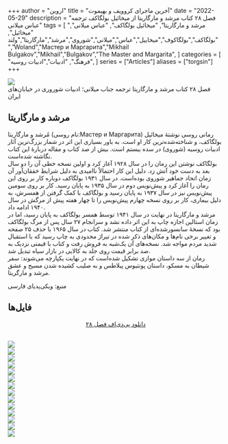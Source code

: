+++
author = "اروین"
title = "آخرین ماجرای کروویف و بهیموت"
date = "2022-05-29"
description = "فصل ۲۸ کتاب مرشد و مارگاریتا از میخائیل بولگاکف ترجمه عباس میلانی"
tags = [
    "مرشد و مارگاریتا",
    "میخائیل بولگاکف",
    "عباس میلانی",
    "میخائیل",
    "بولگاکف","بولگاکوف","میخاییل","عباس","میلانی","شوروی","مرشد","مارگاریتا","ولند ","Woland","Мастер и Маргарита","Mikhail Bulgakov","Mikhail","Bulgakov","The Master and Margarita",
]
categories = [
    "فرهنگ",
    "ادبیات","ادبیات روسیه",
]
series = ["Articles"]
aliases = ["torgsin"]
+++


<img src='/fa/post/torgsin/top.jpg'>

<div class="news-lead">
فصل ۲۸ کتاب مرشد و مارگاریتا ترجمه جناب میلانی؛ ادبیات شوروری در خیابان‌های ایران
</div>
<!--more-->

## مرشد و مارگاریتا

مُرشد و مارگاریتا (نام روسی:Мастер и Маргарита) رمانی روسی نوشتهٔ میخائیل بولگاکف، و شناخته‌شده‌ترین کار او است. به باور بسیاری این اثر در شمار بزرگ‌ترین آثار ادبیات روسیه (شوروی) در سده بیستم است. بیش از صد کتاب و مقاله دربارهٔ این کتاب نگاشته شده‌است.
<br/>
بولگاکف نوشتن این رمان را در سال ۱۹۲۸ آغاز کرد و اولین نسخه خطی آن را دو سال بعد به دست خود آتش زد. دلیل این کار احتمالاً ناامیدی به دلیل شرایط خفقان‌آور آن زمان اتحاد جماهیر شوروی بوده‌است. در سال ۱۹۳۱ بولگاکف دوباره کار بر روی این رمان را آغاز کرد و پیش‌نویس دوم در سال ۱۹۳۵ به پایان رسید. کار بر روی سومین پیش‌نویس نیز در سال ۱۹۳۷ به پایان رسید و بولگاکف با کمک گرفتن از همسرش، به دلیل بیماری، کار بر روی نسخه چهارم پیش‌نویس را تا چهار هفته پیش از مرگش در سال ۱۹۴۰ ادامه داد.
<br/>
مرشد و مارگاریتا در نهایت در سال ۱۹۴۱ توسط همسر بولگاکف به پایان رسید، اما در زمان استالین اجازه چاپ به این اثر داده نشد و سرانجام ۲۷ سال پس از مرگ بولگاکف بود که نسخهٔ سانسورشده‌ای از کتاب منتشر شد. کتاب در سال ۱۹۶۵ با حذف ۲۵ صفحه و تغییر برخی نام‌ها و مکان‌های ذکر شده در تیراژ محدودی به چاپ رسید که با استقبال شدید مردم مواجه شد. نسخه‌های آن یک‌شبه به فروش رفت و کتاب با قیمتی نزدیک به صد برابر قیمت روی جلد به کالایی در بازار سیاه تبدیل شد.
<br/>
رمان از سه داستان موازی تشکیل شده‌است که در نهایت یکپارچه می‌شوند: سفر شیطان به مسکو، داستان پونتیوس پیلاطس و به صلیب کشیده شدن مسیح و عشق مرشد و مارگریتا.
<br/> 

منبع: ویکی‌پدیای فارسی

## فایل‌ها

<center><a href='/fa/post/torgsin/torgsin.pdf'>دانلود پی‌دی‌اف فصل ۲۸</a> <br/></center>

<br/>

<img src='/fa/post/torgsin/01.jpg'/> <br/>
<img src='/fa/post/torgsin/02.jpg'/> <br/>
<img src='/fa/post/torgsin/03.jpg'/> <br/>
<img src='/fa/post/torgsin/04.jpg'/> <br/>
<img src='/fa/post/torgsin/05.jpg'/> <br/>
<img src='/fa/post/torgsin/06.jpg'/> <br/>
<img src='/fa/post/torgsin/07.jpg'/> <br/>
<img src='/fa/post/torgsin/08.jpg'/> <br/>
<img src='/fa/post/torgsin/09.jpg'/> <br/>
<img src='/fa/post/torgsin/10.jpg'/> <br/>
<img src='/fa/post/torgsin/11.jpg'/> <br/>
<img src='/fa/post/torgsin/12.jpg'/> <br/>
<img src='/fa/post/torgsin/13.jpg'/> <br/>
<img src='/fa/post/torgsin/14.jpg'/> <br/>
